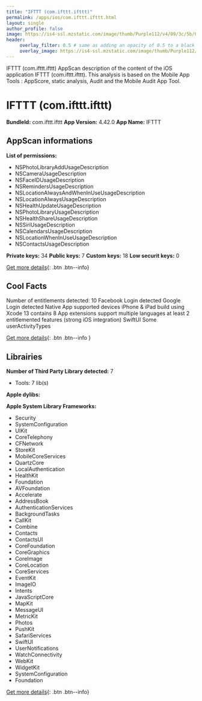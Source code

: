 ```yaml
---
title: "IFTTT (com.ifttt.ifttt)"
permalink: /apps/ios/com.ifttt.ifttt.html
layout: single
author_profile: false
image: https://is4-ssl.mzstatic.com/image/thumb/Purple112/v4/09/3c/5b/093c5be7-03cc-9809-ec13-528a72ec5e27/AppIcon-0-1x_U007emarketing-0-7-0-85-220.png/512x512bb.jpg
header: 
     overlay_filter: 0.5 # same as adding an opacity of 0.5 to a black background
     overlay_image: https://is4-ssl.mzstatic.com/image/thumb/Purple112/v4/09/3c/5b/093c5be7-03cc-9809-ec13-528a72ec5e27/AppIcon-0-1x_U007emarketing-0-7-0-85-220.png/512x512bb.jpg
---
```

IFTTT (com.ifttt.ifttt) AppScan description of the content of the iOS application IFTTT (com.ifttt.ifttt). This analysis is based on the Mobile App Tools : AppScore, static analysis, Audit and the Mobile Audit App Tool.

# IFTTT (com.ifttt.ifttt)

**BundleId:** com.ifttt.ifttt
**App Version:** 4.42.0
**App Name:** IFTTT


## AppScan informations 

**List of permissions:** 
- NSPhotoLibraryAddUsageDescription
- NSCameraUsageDescription
- NSFaceIDUsageDescription
- NSRemindersUsageDescription
- NSLocationAlwaysAndWhenInUseUsageDescription
- NSLocationAlwaysUsageDescription
- NSHealthUpdateUsageDescription
- NSPhotoLibraryUsageDescription
- NSHealthShareUsageDescription
- NSSiriUsageDescription
- NSCalendarsUsageDescription
- NSLocationWhenInUseUsageDescription
- NSContactsUsageDescription
  
  
**Private keys:** 34
**Public keys:** 7
**Custom keys:** 18
**Low securit keys:** 0
  
[Get more details](/pricing.html){: .btn .btn--info}

## Cool Facts

Number of entitlements detected: 10
Facebook Login detected
Google Login detected
Native App
supported devices iPhone & iPad
build using Xcode 13
contains 8 App extensions
support multiple languages
at least 2 entitlemented features (strong iOS integration)
SwiftUI
Some userActivityTypes
  
[Get more details](/pricing.html){: .btn .btn--info }

## Librairies 
**Number of Third Party Library detected:** 7
- Tools: 7 lib(s)


**Apple dylibs:**


**Apple System Library Frameworks:**
- Security
- SystemConfiguration
- UIKit
- CoreTelephony
- CFNetwork
- StoreKit
- MobileCoreServices
- QuartzCore
- LocalAuthentication
- HealthKit
- Foundation
- AVFoundation
- Accelerate
- AddressBook
- AuthenticationServices
- BackgroundTasks
- CallKit
- Combine
- Contacts
- ContactsUI
- CoreFoundation
- CoreGraphics
- CoreImage
- CoreLocation
- CoreServices
- EventKit
- ImageIO
- Intents
- JavaScriptCore
- MapKit
- MessageUI
- MetricKit
- Photos
- PushKit
- SafariServices
- SwiftUI
- UserNotifications
- WatchConnectivity
- WebKit
- WidgetKit
- SystemConfiguration
- Foundation


  
[Get more details](/pricing.html){: .btn .btn--info}

